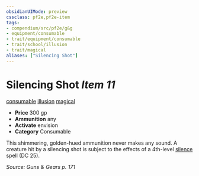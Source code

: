 ```yaml
---
obsidianUIMode: preview
cssclass: pf2e,pf2e-item
tags:
- compendium/src/pf2e/g&g
- equipment/consumable
- trait/equipment/consumable
- trait/school/illusion
- trait/magical
aliases: ["Silencing Shot"]
---
```

# Silencing Shot *Item 11*  
[consumable](consumable.md)  [illusion](illusion.md)  [magical](magical.md)  

- **Price** 300 gp
- **Ammunition** any
- **Activate** envision
- **Category** Consumable

This shimmering, golden-hued ammunition never makes any sound. A creature hit by a silencing shot is subject to the effects of a 4th-level [silence](../../spells/silence.md) spell (DC 25).

*Source: Guns & Gears p. 171*
